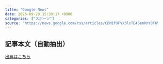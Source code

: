 ```yaml
---
title: "Google News"
date: 2025-09-28 15:30:17 +0900
categories: ["スポーツ"]
source: "https://news.google.com/rss/articles/CBMif0FVX3lxTE45enRnY0F6Vlptc3QwTzZ3UGxJTVJfaGlSVllUVG0tcElfUW4wQU5TUXRpang1RFFrOFNVX3NnLXdKU1Rsd0tGeWRKVWRJZWg1Q2hlWXpjNnRrVERwd0VwckxWcWxBUEU0NU42bncwRVctV1B5VDhSZXlXVGxscjA?oc=5"
---
```


## 記事本文（自動抽出）
<body class="y0K44d EA71Tc" id="readabilityBody"></body>

[出典はこちら](https://news.google.com/rss/articles/CBMif0FVX3lxTE45enRnY0F6Vlptc3QwTzZ3UGxJTVJfaGlSVllUVG0tcElfUW4wQU5TUXRpang1RFFrOFNVX3NnLXdKU1Rsd0tGeWRKVWRJZWg1Q2hlWXpjNnRrVERwd0VwckxWcWxBUEU0NU42bncwRVctV1B5VDhSZXlXVGxscjA?oc=5)
